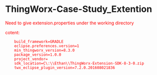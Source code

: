 # ThingWorx-Case-Study_Extention
<font color="red"> 
Need to give extension.properties under the working directory

cotent:
```
	build_framework=GRADLE
	eclipse.preferences.version=1
	min_thingworx_version=8.3.0
	package_version=1.0.0
	project_vendor=
	sdk_location=C\:\\Ethan\\ThingWorx-Extension-SDK-8-3-0.zip
	twx_eclipse_plugin_version=7.2.0.201608021836	
```
</font>

